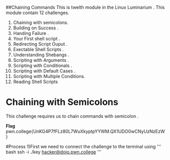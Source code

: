 ##Chaining Commands
This is twelth module in the Linux Luminarium .
This module contain 12 challenges.
1) Chaining with semicolons.
2) Building on Success  .
3) Handing Failure .
4) Your First shell script .
5) Redirecting Script Ouput .
6) Exectable Shell Scripts .
7) Understanding Shebangs .
8) Scripting with Arguments .
9) Scripting with Conditionals .
10) Scripting with Default Cases .
11) Scripting with Multiple Conditions.
12) Reading Shell Scripts 

# Chaining with Semicolons
This challenge requires us to chain commands with semicolon .

**Flag**
pwn.college{UnKG4P7fFLz80L7WuXkyptpYYWM.QX1UDO0wCNyUzNzEzW}

#Process
1)First we need to connect the challenge to the terminal using 
''' bash 
ssh -i ./key hacker@dojo.pwn.college 
'''
